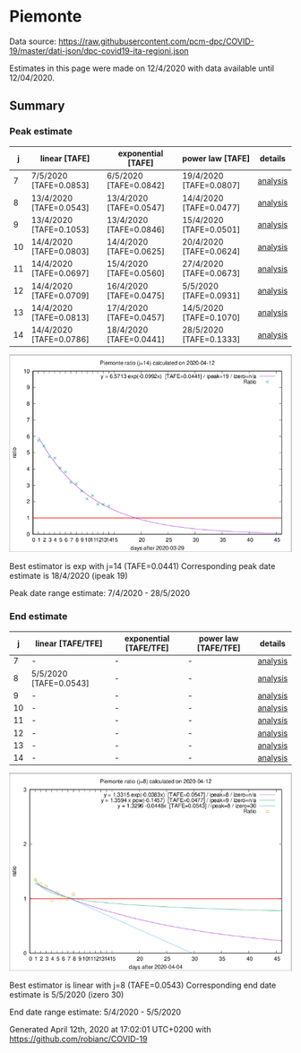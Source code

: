 # Piemonte


Data source: https://raw.githubusercontent.com/pcm-dpc/COVID-19/master/dati-json/dpc-covid19-ita-regioni.json

Estimates in this page were made on 12/4/2020 with data available until 12/04/2020.


## Summary 

### Peak estimate 
|j|linear [TAFE]|exponential [TAFE]|power law [TAFE]|details|
|---|----|-----------|---------|-------|
|7|7/5/2020 [TAFE=0.0853]|6/5/2020 [TAFE=0.0842]|19/4/2020 [TAFE=0.0807]|[analysis](COVID-19_piemonte_j7_2020-04-12.md)|
|8|13/4/2020 [TAFE=0.0543]|13/4/2020 [TAFE=0.0547]|14/4/2020 [TAFE=0.0477]|[analysis](COVID-19_piemonte_j8_2020-04-12.md)|
|9|13/4/2020 [TAFE=0.1053]|13/4/2020 [TAFE=0.0846]|15/4/2020 [TAFE=0.0501]|[analysis](COVID-19_piemonte_j9_2020-04-12.md)|
|10|14/4/2020 [TAFE=0.0803]|14/4/2020 [TAFE=0.0625]|20/4/2020 [TAFE=0.0624]|[analysis](COVID-19_piemonte_j10_2020-04-12.md)|
|11|14/4/2020 [TAFE=0.0697]|15/4/2020 [TAFE=0.0560]|27/4/2020 [TAFE=0.0673]|[analysis](COVID-19_piemonte_j11_2020-04-12.md)|
|12|14/4/2020 [TAFE=0.0709]|16/4/2020 [TAFE=0.0475]|5/5/2020 [TAFE=0.0931]|[analysis](COVID-19_piemonte_j12_2020-04-12.md)|
|13|14/4/2020 [TAFE=0.0813]|17/4/2020 [TAFE=0.0457]|14/5/2020 [TAFE=0.1070]|[analysis](COVID-19_piemonte_j13_2020-04-12.md)|
|14|14/4/2020 [TAFE=0.0786]|18/4/2020 [TAFE=0.0441]|28/5/2020 [TAFE=0.1333]|[analysis](COVID-19_piemonte_j14_2020-04-12.md)|

![best peak estimate](COVID-19_piemonte_j14_2020-04-12.png)

Best estimator is exp with j=14 (TAFE=0.0441)
Corresponding peak date estimate is 18/4/2020 (ipeak 19)


Peak date range estimate: 7/4/2020 - 28/5/2020

### End estimate 
|j|linear [TAFE/TFE]|exponential [TAFE/TFE]|power law [TAFE/TFE]|details|
|---|----|-----------|---------|-------|
|7|-|-|-|[analysis](COVID-19_piemonte_j7_2020-04-12.md)|
|8|5/5/2020 [TAFE=0.0543]|-|-|[analysis](COVID-19_piemonte_j8_2020-04-12.md)|
|9|-|-|-|[analysis](COVID-19_piemonte_j9_2020-04-12.md)|
|10|-|-|-|[analysis](COVID-19_piemonte_j10_2020-04-12.md)|
|11|-|-|-|[analysis](COVID-19_piemonte_j11_2020-04-12.md)|
|12|-|-|-|[analysis](COVID-19_piemonte_j12_2020-04-12.md)|
|13|-|-|-|[analysis](COVID-19_piemonte_j13_2020-04-12.md)|
|14|-|-|-|[analysis](COVID-19_piemonte_j14_2020-04-12.md)|

![best zero estimate](COVID-19_piemonte_j8_2020-04-12.png)

Best estimator is linear with j=8 (TAFE=0.0543)
Corresponding end date estimate is 5/5/2020 (izero 30)


End date range estimate: 5/4/2020 - 5/5/2020

Generated April 12th, 2020 at 17:02:01 UTC+0200 with https://github.com/robianc/COVID-19
